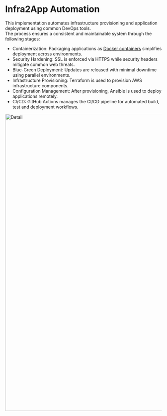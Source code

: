 # Infra2App Automation
 
This implementation automates infrastructure provisioning and application deployment using common DevOps tools.  
The process ensures a consistent and maintainable system through the following stages:  
* Containerization: Packaging applications as [Docker containers](https://github.com/LamSut/ContainYourself) simplifies deployment across environments.
* Security Hardening: SSL is enforced via HTTPS while security headers mitigate common web threats.
* Blue-Green Deployment: Updates are released with minimal downtime using parallel environments.
* Infrastructure Provisioning: Terraform is used to provision AWS infrastructure components.
* Configuration Management: After provisioning, Ansible is used to deploy applications remotely.
* CI/CD: GitHub Actions manages the CI/CD pipeline for automated build, test and deployment workflows.

<img width="953" height="953" alt="Detail" src="https://github.com/user-attachments/assets/415884b7-7157-4be6-9b6b-90f73f9968d3" />
